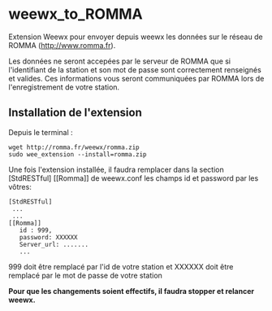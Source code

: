 # weewx_to_ROMMA
Extension Weewx pour envoyer depuis weewx les données sur le réseau de ROMMA (http://www.romma.fr).

Les données ne seront accepées par le serveur de ROMMA que si l'identifiant de la station et son mot de passe sont correctement renseignés et valides.
Ces informations vous seront communiquées par ROMMA lors de l'enregistrement de votre station.


## Installation de l'extension
Depuis le terminal :
  ```
  wget http://romma.fr/weewx/romma.zip
  sudo wee_extension --install=romma.zip
  ```
Une fois l'extension installée, il faudra remplacer dans la section [StdRESTful] [[Romma]] de weewx.conf les champs id et password par les vôtres:
  ```
  [StdRESTful] 
   ...
   ...
  [[Romma]]
     id : 999,
     password: XXXXXX
     Server_url: .......
     ... 
   ```
 999 doit être remplacé par l'id de votre station et 
XXXXXX doit être remplacé par le mot de passe de votre station

**Pour que les changements soient effectifs, il faudra stopper et relancer weewx.**
